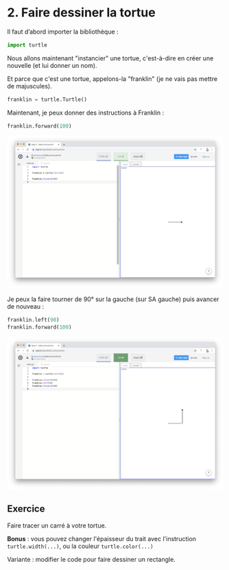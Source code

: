# 2. Faire dessiner la tortue

Il faut d’abord importer la bibliothèque :

```python
import turtle
```

Nous allons maintenant "instancier" une tortue, c'est-à-dire en créer une nouvelle (et lui donner un nom).

Et parce que c'est une tortue, appelons-la "franklin" (je ne vais pas mettre de majuscules).

```python
franklin = turtle.Turtle()
```

Maintenant, je peux donner des instructions à Franklin :

```python
franklin.forward(100)
```

![Fig 2](img/ecran2.png)

Je peux la faire tourner de 90° sur la gauche (sur SA gauche) puis avancer de nouveau :

```python
franklin.left(90)
franklin.forward(100)
```

![Fig 3](img/ecran3.png)



## Exercice

Faire tracer un carré à votre tortue.

**Bonus** : vous pouvez changer l'épaisseur du trait avec l'instruction `turtle.width(...)`, ou la couleur `turtle.color(...)`

Variante : modifier le code pour faire dessiner un rectangle.
